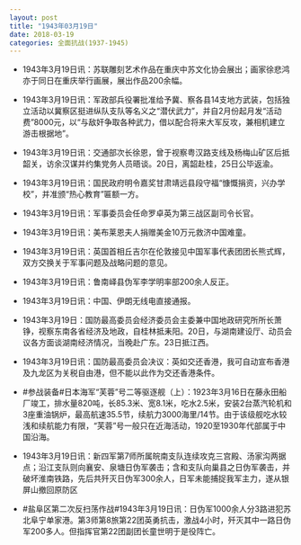 ```yaml
---
layout: post
title: "1943年03月19日"
date: 2018-03-19
categories: 全面抗战(1937-1945)
---
```


<meta name="referrer" content="no-referrer" />

- 1943年3月19日讯：苏联雕刻艺术作品在重庆中苏文化协会展出；画家徐悲鸿亦于同日在重庆举行画展，展出作品200余幅。 

- 1943年3月19日讯：军政部兵役署批准给予冀、察各县14支地方武装，包括独立活动以冀察区挺进纵队支队等名义之“潜伏武力”，并自2月份起月发“活动费”8000元，以“与敌奸争取各种武力，借以配合将来大军反攻，兼相机建立游击根据地”。 

- 1943年3月19日讯：交通部次长徐恩，曾于视察粤汉路支线及杨梅山矿区后抵韶关，访余汉谋并约集党务人员晤谈。20日，离韶赴桂，25日公毕返渝。 

- 1943年3月19日讯：国民政府明令嘉奖甘肃靖远县段守福“慷慨捐资，兴办学校”，并准颁“热心教育”匾额一方。 

- 1943年3月19日讯：军事委员会任命罗卓英为第三战区副司令长官。 

- 1943年3月19日讯：美布莱恩夫人捐赠美金10万元救济中国难童。 

- 1943年3月19日讯：英国首相丘吉尔在伦敦接见中国军事代表团团长熊式辉，双方交换关于军事问题及战略问题的意见。 

- 1943年3月19日讯：鲁南峄县伪军李学明率部200余人反正。 

- 1943年3月19日讯：中国、伊朗无线电直接通报。 

- 1943年3月19日：国防最高委员会经济委员会主委兼中国地政研究所所长萧铮，视察东南各省经济及地政，自桂林抵耒阳。20日，与湖南建设厅、动员会议各方面谈湖南经济情况，当晚赴广东。23日抵江西。 

- 1943年3月19日讯：国防最高委员会决议：英如交还香港，我可自动宣布香港及九龙区为关税自由港，但不能以此作为交还香港条件。 

- #参战装备#日本海军“芙蓉”号二等驱逐舰（上）：1923年3月16日在藤永田船厂竣工，排水量820吨，长85.3米、宽8.1米，吃水2.5米，安装2台蒸汽轮机和3座重油锅炉，最高航速35.5节，续航力3000海里/14节。由于该级舰吃水较浅和续航能力有限，“芙蓉”号一般只在近海活动，1920至1930年代部属于中国沿海。 

- 1943年3月19日讯：新四军第7师所属皖南支队连续攻克三宫殿、汤家沟两据点；沿江支队则向襄安、泉塘日伪军袭击；含和支队向巢县之日伪军袭击，并破坏淮南铁路，先后共歼灭日伪军300余人，日军未能捕捉我军主力，遂从银屏山撤回原防区 

- #盐阜区第二次反扫荡作战#1943年3月19日讯：日伪军1000余人分3路进犯苏北阜宁单家港。第3师第8旅第22团英勇抗击，激战4小时，歼灭其中一路日伪军200多人。但指挥官第22团副团长童世明于是役阵亡。 

